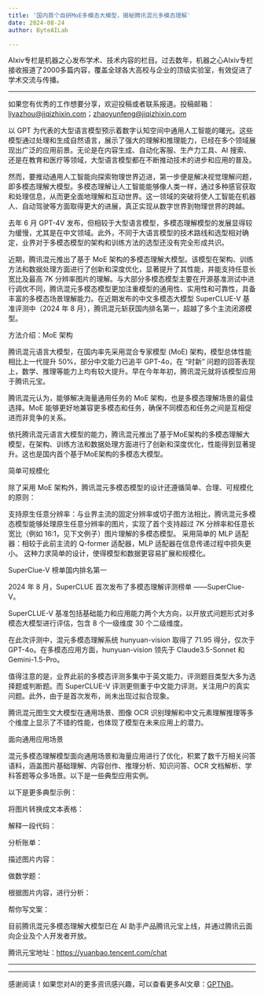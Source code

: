 ```yaml
---
title: '国内首个自研MoE多模态大模型，揭秘腾讯混元多模态理解'
date: 2024-08-24
author: ByteAILab

---
```


AIxiv专栏是机器之心发布学术、技术内容的栏目。过去数年，机器之心AIxiv专栏接收报道了2000多篇内容，覆盖全球各大高校与企业的顶级实验室，有效促进了学术交流与传播。

---
如果您有优秀的工作想要分享，欢迎投稿或者联系报道。投稿邮箱：liyazhou@jiqizhixin.com；zhaoyunfeng@jiqizhixin.com

以 GPT 为代表的大型语言模型预示着数字认知空间中通用人工智能的曙光。这些模型通过处理和生成自然语言，展示了强大的理解和推理能力，已经在多个领域展现出广泛的应用前景。无论是在内容生成、自动化客服、生产力工具、AI 搜索、还是在教育和医疗等领域，大型语言模型都在不断推动技术的进步和应用的普及。

然而，要推动通用人工智能向探索物理世界迈进，第一步便是解决视觉理解问题，即多模态理解大模型。多模态理解让人工智能能够像人类一样，通过多种感官获取和处理信息，从而更全面地理解和互动世界。这一领域的突破将使人工智能在机器人、自动驾驶等方面取得更大的进展，真正实现从数字世界到物理世界的跨越。

去年 6 月 GPT-4V 发布，但相较于大型语言模型，多模态理解模型的发展显得较为缓慢，尤其是在中文领域。此外，不同于大语言模型的技术路线和选型相对确定，业界对于多模态模型的架构和训练方法的选型还没有完全形成共识。

近期，腾讯混元推出了基于 MoE 架构的多模态理解大模型。该模型在架构、训练方法和数据处理方面进行了创新和深度优化，显著提升了其性能，并能支持任意长宽比及最高 7K 分辨率图片的理解。与大部分多模态模型主要在开源基准测试中进行调优不同，腾讯混元多模态模型更加注重模型的通用性、实用性和可靠性，具备丰富的多模态场景理解能力。在近期发布的中文多模态大模型 SuperCLUE-V 基准评测中（2024 年 8 月），腾讯混元斩获国内排名第一，超越了多个主流闭源模型。

方法介绍：MoE 架构

腾讯混元语言大模型，在国内率先采用混合专家模型 (MoE) 架构，模型总体性能相比上一代提升 50%，部分中文能力已追平 GPT-4o，在 “时新” 问题的回答表现上，数学、推理等能力上均有较大提升。早在今年年初，腾讯混元就将该模型应用于腾讯元宝。

腾讯混元认为，能够解决海量通用任务的 MoE 架构，也是多模态理解场景的最佳选择。MoE 能够更好地兼容更多模态和任务，确保不同模态和任务之间是互相促进而非竞争的关系。

依托腾讯混元语言大模型的能力，腾讯混元推出了基于MoE架构的多模态理解大模型，在架构、训练方法和数据处理方面进行了创新和深度优化，性能得到显著提升。这也是国内首个基于MoE架构的多模态大模型。

简单可规模化

除了采用 MoE 架构外，腾讯混元多模态模型的设计还遵循简单、合理、可规模化的原则：

支持原生任意分辨率：与业界主流的固定分辨率或切子图方法相比，腾讯混元多模态模型能够处理原生任意分辨率的图片，实现了首个支持超过 7K 分辨率和任意长宽比（例如 16:1，见下文例子）图片理解的多模态模型。
采用简单的 MLP 适配器：相较于此前主流的 Q-former 适配器，MLP 适配器在信息传递过程中损失更小。
这种力求简单的设计，使得模型和数据更容易扩展和规模化。

SuperClue-V 榜单国内排名第一

2024 年 8 月，SuperCLUE 首次发布了多模态理解评测榜单 ——SuperClue-V。

SuperCLUE-V 基准包括基础能力和应用能力两个大方向，以开放式问题形式对多模态大模型进行评估，包含 8 个一级维度 30 个二级维度。

在此次评测中，混元多模态理解系统 hunyuan-vision 取得了 71.95 得分，仅次于 GPT-4o。在多模态应用方面，hunyuan-vision 领先于 Claude3.5-Sonnet 和 Gemini-1.5-Pro。

值得注意的是，业界此前的多模态评测多集中于英文能力，评测题目类型大多为选择题或判断题。而 SuperCLUE-V 评测更侧重于中文能力评测，关注用户的真实问题。此外，由于是首次发布，尚未出现过拟合现象。

腾讯混元图生文大模型在通用场景、图像 OCR 识别理解和中文元素理解推理等多个维度上显示了不错的性能，也体现了模型在未来应用上的潜力。

面向通用应用场景

混元多模态理解模型面向通用场景和海量应用进行了优化，积累了数千万相关问答语料，涵盖图片基础理解、内容创作、推理分析、知识问答、OCR 文档解析、学科答题等众多场景。以下是一些典型应用实例。

以下是更多典型示例：

将图片转换成文本表格：

解释一段代码：

分析账单：

描述图片内容：

做数学题：

根据图片内容，进行分析：

帮你写文案：

目前腾讯混元多模态理解大模型已在 AI 助手产品腾讯元宝上线，并通过腾讯云面向企业及个人开发者开放。

腾讯元宝地址：https://yuanbao.tencent.com/chat

---
---
感谢阅读！如果您对AI的更多资讯感兴趣，可以查看更多AI文章：[GPTNB](https://gptnb.com)。